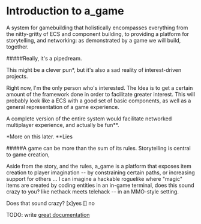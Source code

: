 # Introduction to a_game

A system for gamebuilding that holistically encompasses everything from the nitty-gritty of ECS and component
building, to providing a platform for storytelling, and networking: as demonstrated by a game we will build,
together.

#####Really, it's a pipedream.

This might be a clever pun*, but it's also a sad reality of interest-driven projects.

Right now, I'm the only person who's interested.   The Idea is to get a certain amount of the framework done
in order to facilitate greater interest.  This will probably look like a ECS with a good set of basic
components, as well as a general representation of a game experience.

A complete version of the entire system would facilitate networked multiplayer experience,
and actually be fun**.

 *More on this later.
 **Lies

#####A game can be more than the sum of its rules.
Storytelling is central to game creation,

Aside from the story, and the rules, a_game is a platform that exposes item creation
to player imagination -- by constraining certain paths, or increasing support for others ...
I can imagine a hackable roguelike where "magic" items are created by coding entities in an in-game terminal,
does this sound crazy to you?  like nethack meets telehack -- in an MMO-style setting.

Does that sound crazy?
[x]yes  [] no




TODO: write [great documentation](http://jacobian.org/writing/what-to-write/)

